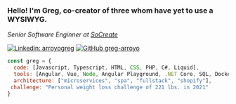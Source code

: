### Hello! I'm Greg, co-creator of three whom have yet to use a WYSIWYG.
<p><em>Senior Software Enginner at <a href="https://www.socreate.it">SoCreate</a></em></p>

[![Linkedin: arroyogreg](https://img.shields.io/badge/-arroyogreg-blue?style=flat-square&logo=Linkedin&logoColor=white&link=https://www.linkedin.com/in/arroyogreg/)](https://www.linkedin.com/in/arroyogreg/)
[![GitHub greg-arroyo](https://img.shields.io/github/followers/greg-arroyo?label=follow&style=social)](https://github.com/greg-arroyo)
```javascript
const greg = {
  code: [Javascript, Typescript, HTML, CSS, PHP, C#, Liquid],
  tools: [Angular, Vue, Node, Angular Playground, .NET Core, SQL, Docker],
  architecture: ["microservices", "spa", "fullstack", "shopify"],
 challenge: "Personal weight loss challenge of 221 lbs. in 2021"
}
```

